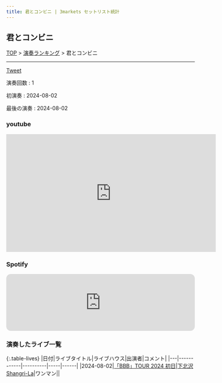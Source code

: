 ```yaml
---
title: 君とコンビニ | 3markets セットリスト統計
---
```

## 君とコンビニ


[TOP](/setlist/) > [演奏ランキング](songs.html) > 君とコンビニ

___

<a href="https://twitter.com/share?ref_src=twsrc%5Etfw" data-text="3markets[ ]セットリスト > 君とコンビニ" class="twitter-share-button" data-via="3markets" data-hashtags="3markets" data-related="3markets" data-show-count="false">Tweet</a>

演奏回数
: 1

初演奏
: 2024-08-02

最後の演奏
: 2024-08-02





### youtube
<iframe width="560" height="315" src="https://www.youtube.com/embed/HwmiiojddeY" title="YouTube video player" frameborder="0" allow="accelerometer; autoplay; clipboard-write; encrypted-media; gyroscope; picture-in-picture; web-share" allowfullscreen></iframe>





### Spotify
<iframe style="border-radius:12px" src="https://open.spotify.com/embed/track/1eEpxWBVK6gSCgmYyw2fOT?utm_source=generator" width="100%" height="152" frameBorder="0" allowfullscreen="" allow="autoplay; clipboard-write; encrypted-media; fullscreen; picture-in-picture" loading="lazy"></iframe>





### 演奏したライブ一覧

{:.table-lives}
|日付|ライブタイトル|ライブハウス|出演者|コメント|
|---|------------|----------|-----|------|
|<span class="nowrap">2024-08-02</span>|[「BBB」TOUR 2024	初日](live136.html)|[下北沢Shangri-La](livehouse012.html)|ワンマン||



<script async src="https://platform.twitter.com/widgets.js" charset="utf-8"></script>